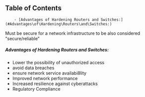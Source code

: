 ## Table of Contents

        - [Advantages of Hardening Routers and Switches:](#Advantages\of\Hardening\Routers\and\Switches:)


Must be secure for a network infrastructure to be also considered "secure/reliable"
##### Advantages of Hardening Routers and Switches:
- Lower the possibility of unauthorized access
- avoid data breaches
- ensure network service availabi8lity
- Improved network performance
- Increased resilience against cyberattacks
- Regulatory Compliance














